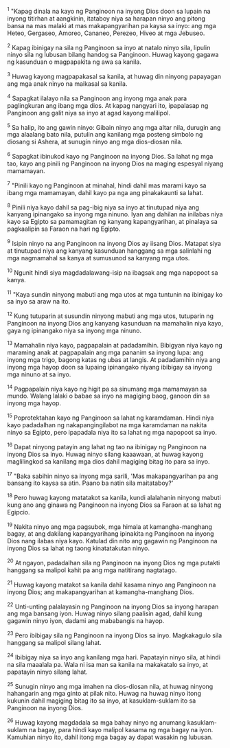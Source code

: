 <sup>1</sup>
"Kapag dinala na kayo ng Panginoon na inyong Dios doon sa lupain na inyong titirhan at aangkinin, itataboy niya sa harapan ninyo ang pitong bansa na mas malaki at mas makapangyarihan pa kaysa sa inyo: ang mga Heteo, Gergaseo, Amoreo, Cananeo, Perezeo, Hiveo at mga Jebuseo. 

<sup>2</sup>
Kapag ibinigay na sila ng Panginoon sa inyo at natalo ninyo sila, lipulin ninyo sila ng lubusan bilang handog sa Panginoon. Huwag kayong gagawa ng kasunduan o magpapakita ng awa sa kanila. 

<sup>3</sup>
Huwag kayong magpapakasal sa kanila, at huwag din ninyong papayagan ang mga anak ninyo na maikasal sa kanila. 

<sup>4</sup>
Sapagkat ilalayo nila sa Panginoon ang inyong mga anak para paglingkuran ang ibang mga dios. At kapag nangyari ito, ipapalasap ng Panginoon ang galit niya sa inyo at agad kayong malilipol. 

<sup>5</sup>
Sa halip, ito ang gawin ninyo: Gibain ninyo ang mga altar nila, durugin ang mga alaalang bato nila, putulin ang kanilang mga posteng simbolo ng diosang si Ashera, at sunugin ninyo ang mga dios-diosan nila. 

<sup>6</sup>
Sapagkat ibinukod kayo ng Panginoon na inyong Dios. Sa lahat ng mga tao, kayo ang pinili ng Panginoon na inyong Dios na maging espesyal niyang mamamayan. 

<sup>7</sup>
"Pinili kayo ng Panginoon at minahal, hindi dahil mas marami kayo sa ibang mga mamamayan, dahil kayo pa nga ang pinakakaunti sa lahat. 

<sup>8</sup>
Pinili niya kayo dahil sa pag-ibig niya sa inyo at tinutupad niya ang kanyang ipinangako sa inyong mga ninuno. Iyan ang dahilan na inilabas niya kayo sa Egipto sa pamamagitan ng kanyang kapangyarihan, at pinalaya sa pagkaalipin sa Faraon na hari ng Egipto. 

<sup>9</sup>
Isipin ninyo na ang Panginoon na inyong Dios ay iisang Dios. Matapat siya at tinutupad niya ang kanyang kasunduan hanggang sa mga salinlahi ng mga nagmamahal sa kanya at sumusunod sa kanyang mga utos. 

<sup>10</sup>
Ngunit hindi siya magdadalawang-isip na ibagsak ang mga napopoot sa kanya.

<sup>11</sup>
"Kaya sundin ninyong mabuti ang mga utos at mga tuntunin na ibinigay ko sa inyo sa araw na ito. 

<sup>12</sup>
Kung tutuparin at susundin ninyong mabuti ang mga utos, tutuparin ng Panginoon na inyong Dios ang kanyang kasunduan na mamahalin niya kayo, gaya ng ipinangako niya sa inyong mga ninuno. 

<sup>13</sup>
Mamahalin niya kayo, pagpapalain at padadamihin. Bibigyan niya kayo ng maraming anak at pagpapalain ang mga pananim sa inyong lupa: ang inyong mga trigo, bagong katas ng ubas at langis. At padadamihin niya ang inyong mga hayop doon sa lupaing ipinangako niyang ibibigay sa inyong mga ninuno at sa inyo. 

<sup>14</sup>
Pagpapalain niya kayo ng higit pa sa sinumang mga mamamayan sa mundo. Walang lalaki o babae sa inyo na magiging baog, ganoon din sa inyong mga hayop. 

<sup>15</sup>
Poprotektahan kayo ng Panginoon sa lahat ng karamdaman. Hindi niya kayo padadalhan ng nakapangingilabot na mga karamdaman na nakita ninyo sa Egipto, pero ipapadala niya ito sa lahat ng mga napopoot sa inyo. 

<sup>16</sup>
Dapat ninyong patayin ang lahat ng tao na ibinigay ng Panginoon na inyong Dios sa inyo. Huwag ninyo silang kaaawaan, at huwag kayong maglilingkod sa kanilang mga dios dahil magiging bitag ito para sa inyo. 

<sup>17</sup>
"Baka sabihin ninyo sa inyong mga sarili, 'Mas makapangyarihan pa ang bansang ito kaysa sa atin. Paano ba natin sila maitataboy?' 

<sup>18</sup>
Pero huwag kayong matatakot sa kanila, kundi alalahanin ninyong mabuti kung ano ang ginawa ng Panginoon na inyong Dios sa Faraon at sa lahat ng Egipcio. 

<sup>19</sup>
Nakita ninyo ang mga pagsubok, mga himala at kamangha-manghang bagay, at ang dakilang kapangyarihang ipinakita ng Panginoon na inyong Dios nang ilabas niya kayo. Katulad din nito ang gagawin ng Panginoon na inyong Dios sa lahat ng taong kinatatakutan ninyo. 

<sup>20</sup>
At ngayon, padadalhan sila ng Panginoon na inyong Dios ng mga putakti hanggang sa malipol kahit pa ang mga natitirang nagtatago. 

<sup>21</sup>
Huwag kayong matakot sa kanila dahil kasama ninyo ang Panginoon na inyong Dios; ang makapangyarihan at kamangha-manghang Dios. 

<sup>22</sup>
Unti-unting palalayasin ng Panginoon na inyong Dios sa inyong harapan ang mga bansang iyon. Huwag ninyo silang paalisin agad, dahil kung gagawin ninyo iyon, dadami ang mababangis na hayop. 

<sup>23</sup>
Pero ibibigay sila ng Panginoon na inyong Dios sa inyo. Magkakagulo sila hanggang sa malipol silang lahat. 

<sup>24</sup>
Ibibigay niya sa inyo ang kanilang mga hari. Papatayin ninyo sila, at hindi na sila maaalala pa. Wala ni isa man sa kanila na makakatalo sa inyo, at papatayin ninyo silang lahat. 

<sup>25</sup>
Sunugin ninyo ang mga imahen na dios-diosan nila, at huwag ninyong hahangarin ang mga ginto at pilak nito. Huwag na huwag ninyo itong kukunin dahil magiging bitag ito sa inyo, at kasuklam-suklam ito sa Panginoon na inyong Dios. 

<sup>26</sup>
Huwag kayong magdadala sa mga bahay ninyo ng anumang kasuklam-suklam na bagay, para hindi kayo malipol kasama ng mga bagay na iyon. Kamuhian ninyo ito, dahil itong mga bagay ay dapat wasakin ng lubusan.